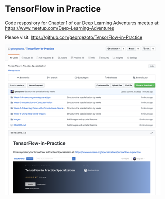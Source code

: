 # TensorFlow in Practice

Code respository for Chapter 1 of our Deep Learning Adventures meetup at:
https://www.meetup.com/Deep-Learning-Adventures

Please visit: https://github.com/georgezoto/TensorFlow-in-Practice

![alt text](../images/TensorFlow-in-Practice-0.png)
